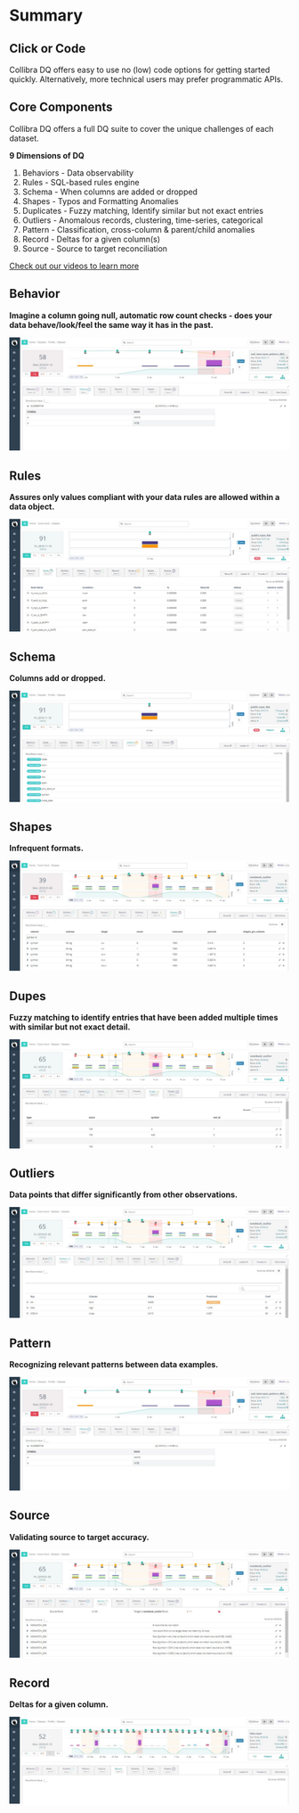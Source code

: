 # Summary

## **Click or Code**&#x20;

Collibra DQ offers easy to use no (low) code options for getting started quickly. Alternatively, more technical users may prefer programmatic APIs.

## **Core Components**

Collibra DQ offers a full DQ suite to cover the unique challenges of each dataset.&#x20;

**9 Dimensions of DQ**

1. Behaviors - Data observability
2. Rules - SQL-based rules engine
3. Schema - When columns are added or dropped
4. Shapes - Typos and Formatting Anomalies
5. Duplicates - Fuzzy matching, Identify similar but not exact entries
6. Outliers - Anomalous records, clustering, time-series, categorical
7. Pattern - Classification, cross-column & parent/child anomalies&#x20;
8. Record - Deltas for a given column(s)
9. Source - Source to target reconciliation

[Check out our videos to learn more](https://www.youtube.com/channel/UCKMcJ5NRiCDZQxBvSsVtTXw/videos)

## **Behavior**&#x20;

**Imagine a column going null, automatic row count checks - does your data behave/look/feel the same way it has in the past.**

![](../../.gitbook/assets/Behavior.jpg)

## **Rules**

**Assures only values compliant with your data rules are allowed within a data object.**&#x20;

![](../../.gitbook/assets/Rules.jpg)

## **Schema**&#x20;

**Columns add or dropped.**

![](../../.gitbook/assets/Schema.jpg)

## **Shapes**

**Infrequent formats.**

![](<../../.gitbook/assets/shapes (1).jpg>)

## Dupes&#x20;

**Fuzzy matching to identify entries that have been added multiple times with similar but not exact detail.**

![](../../.gitbook/assets/Dupes.jpg)

## **Outliers**

**Data points that differ significantly from other observations.**

![](../../.gitbook/assets/Outliers.jpg)

## **Pattern**

**Recognizing relevant patterns between data examples.**&#x20;

![](../../.gitbook/assets/Pattern.jpg)

## **Source**

**Validating source to target accuracy.**

![](../../.gitbook/assets/Source.jpg)

## **Record**

**Deltas for a given column.**&#x20;

![](../../.gitbook/assets/Record.jpg)

##
